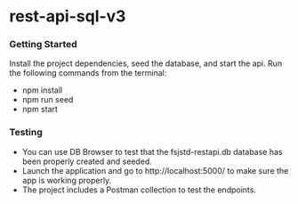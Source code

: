 # rest-api-sql-v3
### Getting Started
Install the project dependencies, seed the database, and start the api.
Run the following commands from the terminal:
- npm install 
- npm run seed
- npm start

### Testing
- You can use DB Browser to test that the fsjstd-restapi.db database has been properly created and seeded.
- Launch the application and go to http://localhost:5000/ to make sure the app is working properly. 
- The project includes a Postman collection to test the endpoints.

